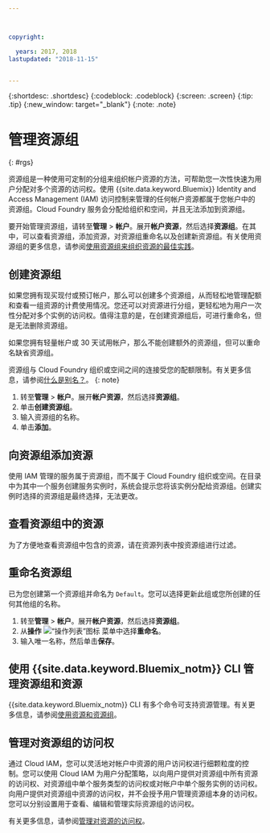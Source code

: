 ```yaml
---



copyright:

  years: 2017, 2018
lastupdated: "2018-11-15"


---
```


{:shortdesc: .shortdesc}
{:codeblock: .codeblock}
{:screen: .screen}
{:tip: .tip}
{:new_window: target="_blank"}
{:note: .note}

# 管理资源组
{: #rgs}

资源组是一种使用可定制的分组来组织帐户资源的方法，可帮助您一次性快速为用户分配对多个资源的访问权。使用 {{site.data.keyword.Bluemix}} Identity and Access Management (IAM) 访问控制来管理的任何帐户资源都属于您帐户中的资源组。Cloud Foundry 服务会分配给组织和空间，并且无法添加到资源组。

要开始管理资源组，请转至**管理** &gt; **帐户**。展开**帐户资源**，然后选择**资源组**。在其中，可以查看资源组，添加资源，对资源组重命名以及创建新资源组。有关使用资源组的更多信息，请参阅[使用资源组来组织资源的最佳实践](/docs/resources/bestpractice_rgs.html#bp_resourcegroups)。


## 创建资源组

如果您拥有现买现付或预订帐户，那么可以创建多个资源组，从而轻松地管理配额和查看一组资源的计费使用情况。您还可以对资源进行分组，更轻松地为用户一次性分配对多个实例的访问权。值得注意的是，在创建资源组后，可进行重命名，但是无法删除资源组。

如果您拥有轻量帐户或 30 天试用帐户，那么不能创建额外的资源组，但可以重命名缺省资源组。

资源组与 Cloud Foundry 组织或空间之间的连接受您的配额限制。有关更多信息，请参阅[什么是别名？](/docs/resources/connecting_apps.html#what_is_alias)。
{: note}

1. 转至**管理** &gt; **帐户**。展开**帐户资源**，然后选择**资源组**。 
2. 单击**创建资源组**。
3. 输入资源组的名称。
4. 单击**添加**。

## 向资源组添加资源

使用 IAM 管理的服务属于资源组，而不属于 Cloud Foundry 组织或空间。在目录中为其中一个服务创建服务实例时，系统会提示您将该实例分配给资源组。创建实例时选择的资源组是最终选择，无法更改。

## 查看资源组中的资源

为了方便地查看资源组中包含的资源，请在资源列表中按资源组进行过滤。

## 重命名资源组

已为您创建第一个资源组并命名为 `Default`。您可以选择更新此组或您所创建的任何其他组的名称。

1. 转至**管理** &gt; **帐户**。展开**帐户资源**，然后选择**资源组**。 
2. 从**操作** ![“操作列表”图标](../icons/action-menu-icon.svg) 菜单中选择**重命名**。
3. 输入唯一名称，然后单击**保存**。

## 使用 {{site.data.keyword.Bluemix_notm}} CLI 管理资源组和资源

{{site.data.keyword.Bluemix_notm}} CLI 有多个命令可支持资源管理。有关更多信息，请参阅[使用资源和资源组](/docs/cli/reference/ibmcloud/cli_resource_group.html#ibmcloud_commands_resource)。

## 管理对资源组的访问权

通过 Cloud IAM，您可以灵活地对帐户中资源的用户访问权进行细颗粒度的控制。您可以使用 Cloud IAM 为用户分配策略，以向用户提供对资源组中所有资源的访问权、对资源组中单个服务类型的访问权或对帐户中单个服务实例的访问权。向用户提供对资源组中资源的访问权，并不会授予用户管理资源组本身的访问权。您可以分别设置用于查看、编辑和管理实际资源组的访问权。

有关更多信息，请参阅[管理对资源的访问权](/docs/iam/mngiam.html#iammanidaccser)。
